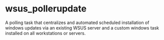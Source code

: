 # wsus_pollerupdate
A polling task that centralizes and automated scheduled installation of windows updates via an existing WSUS server and a custom windows task installed on all workstations or servers.
